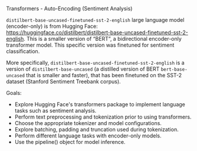 Transformers - Auto-Encoding (Sentiment Analysis)

`distilbert-base-uncased-finetuned-sst-2-english` large language model (encoder-only) is from Hugging Face:
https://huggingface.co/distilbert/distilbert-base-uncased-finetuned-sst-2-english.
This is a smaller version of “BERT”, a bidirectional encoder-only transformer model. 
This specific version was finetuned for sentiment classification.

More specifically, `distilbert-base-uncased-finetuned-sst-2-english` is a version of `distilbert-base-uncased` 
(a distilled version of BERT `bert-base-uncased` that is smaller and faster), 
that has been finetuned on the SST-2 dataset (Stanford Sentiment Treebank corpus).

Goals:
- Explore Hugging Face's transformers package to implement language tasks such as sentiment analysis.
- Perform text preprocessing and tokenization prior to using transformers.
- Choose the appropriate tokenizer and model configurations.
- Explore batching, padding and truncation used during tokenization.
- Perform different language tasks with encoder-only models.
- Use the pipeline() object for model inference.
